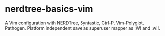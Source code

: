 # nerdtree-basics-vim
A Vim configuration with NERDTree, Syntastic, Ctrl-P, Vim-Polyglot, Pathogen. Platform independent save as superuser mapper as :W! and :w!!.
